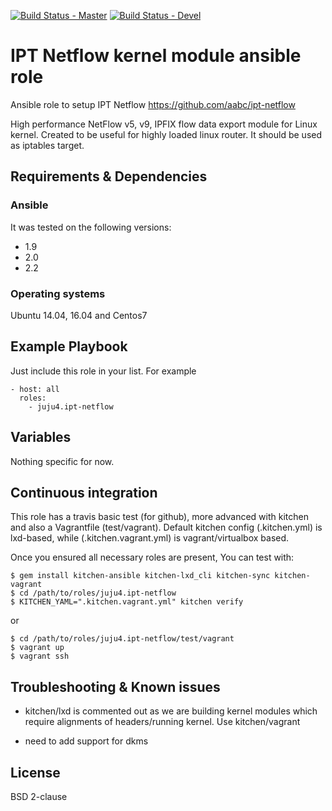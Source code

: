[![Build Status - Master](https://travis-ci.org/juju4/ansible-ipt-netflow.svg?branch=master)](https://travis-ci.org/juju4/ansible-ipt-netflow)
[![Build Status - Devel](https://travis-ci.org/juju4/ansible-ipt-netflow.svg?branch=devel)](https://travis-ci.org/juju4/ansible-ipt-netflow/branches)
# IPT Netflow kernel module ansible role

Ansible role to setup IPT Netflow
https://github.com/aabc/ipt-netflow

High performance NetFlow v5, v9, IPFIX flow data export module for Linux
   kernel. Created to be useful for highly loaded linux router. It should be
   used as iptables target.

## Requirements & Dependencies

### Ansible
It was tested on the following versions:
 * 1.9
 * 2.0
 * 2.2

### Operating systems

Ubuntu 14.04, 16.04 and Centos7

## Example Playbook

Just include this role in your list.
For example

```
- host: all
  roles:
    - juju4.ipt-netflow
```

## Variables

Nothing specific for now.

## Continuous integration

This role has a travis basic test (for github), more advanced with kitchen and also a Vagrantfile (test/vagrant).
Default kitchen config (.kitchen.yml) is lxd-based, while (.kitchen.vagrant.yml) is vagrant/virtualbox based.

Once you ensured all necessary roles are present, You can test with:
```
$ gem install kitchen-ansible kitchen-lxd_cli kitchen-sync kitchen-vagrant
$ cd /path/to/roles/juju4.ipt-netflow
$ KITCHEN_YAML=".kitchen.vagrant.yml" kitchen verify
```
or
```
$ cd /path/to/roles/juju4.ipt-netflow/test/vagrant
$ vagrant up
$ vagrant ssh
```

## Troubleshooting & Known issues

* kitchen/lxd is commented out as we are building kernel modules which require alignments of headers/running kernel.
Use kitchen/vagrant

* need to add support for dkms

## License

BSD 2-clause

